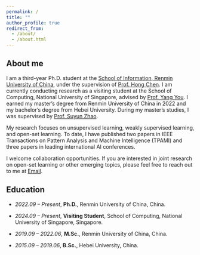 ```yaml
---
permalink: /
title: ""
author_profile: true
redirect_from: 
  - /about/
  - /about.html
---
```


<h2 id="about me">About me</h2>

I am a third-year Ph.D. student at the [School of Information, Renmin University of China](http://info.ruc.edu.cn/), under the supervision of [Prof. Hong Chen](https://scholar.google.com/citations?user=FJVLD1oAAAAJ&hl=en). I am currently conducting research as a visiting student at the School of Computing, National University of Singapore, advised by [Prof. Yang You](https://scholar.google.com/citations?user=jF4dPZwAAAAJ&hl=en). I earned my master’s degree from Renmin University of China in 2022 and my bachelor’s degree from Hebei University. During my master’s studies, I was supervised by [Prof. Suyun Zhao](https://scholar.google.com/citations?hl=en&user=Nbvw280AAAAJ&view_op=list_works&sortby=pubdate).

My research focuses on unsupervised learning, weakly supervised learning, and open-set learning. To date, I have published two papers in IEEE Transactions on Pattern Analysis and Machine Intelligence (TPAMI) and three papers in leading international AI conferences.

I welcome collaboration opportunities. If you are interested in joint research on open-set learning or other emerging topics, please feel free to reach out to me at [Email](mailto:du_pan@163.com).

<h2 id="education">Education</h2>

- *2022.09 – Present*, **Ph.D.**, Renmin University of China, China. 

- *2024.09 – Present*, **Visiting Student**, School of Computing, National University of Singapore, Singapore.

- *2019.09 – 2022.06*, **M.Sc.**, Renmin University of China, China.

- *2015.09 – 2019.06*, **B.Sc.**, Hebei University, China.



